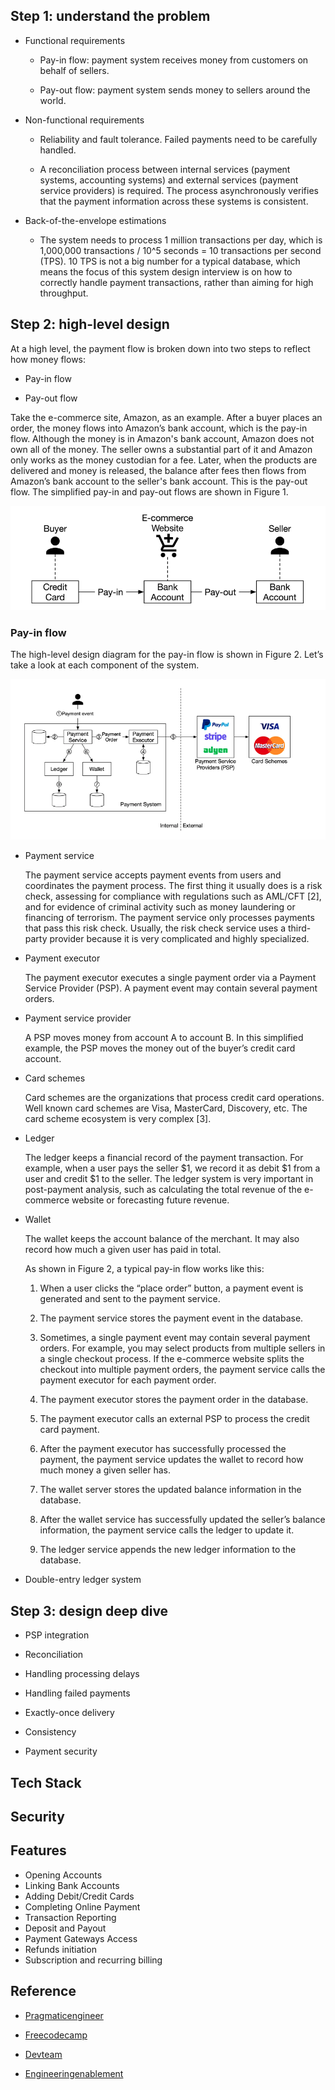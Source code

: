 ## Step 1: understand the problem

- Functional requirements
  - Pay-in flow: payment system receives money from customers on behalf of sellers.

  - Pay-out flow: payment system sends money to sellers around the world.

- Non-functional requirements
  - Reliability and fault tolerance. Failed payments need to be carefully handled.

  - A reconciliation process between internal services (payment systems, accounting systems) and external services (payment service providers) is required. The process asynchronously verifies that the payment information across these systems is consistent.

- Back-of-the-envelope estimations
  - The system needs to process 1 million transactions per day, which is 1,000,000 transactions / 10^5 seconds = 10 transactions per second (TPS). 10 TPS is not a big number for a typical database, which means the focus of this system design interview is on how to correctly handle payment transactions, rather than aiming for high throughput.



## Step 2: high-level design

At a high level, the payment flow is broken down into two steps to reflect how money flows:

- Pay-in flow

- Pay-out flow

Take the e-commerce site, Amazon, as an example. After a buyer places an order, the money flows into Amazon’s bank account, which is the pay-in flow. Although the money is in Amazon's bank account, Amazon does not own all of the money. The seller owns a substantial part of it and Amazon only works as the money custodian for a fee. Later, when the products are delivered and money is released, the balance after fees then flows from Amazon’s bank account to the seller's bank account. This is the pay-out flow. The simplified pay-in and pay-out flows are shown in Figure 1.

![Flow](flow1.png)

### Pay-in flow

The high-level design diagram for the pay-in flow is shown in Figure 2. Let’s take a look at each component of the system.

![Flow](flow2.png)

- Payment service

    The payment service accepts payment events from users and coordinates the payment process. The first thing it usually does is a risk check, assessing for compliance with regulations such as AML/CFT [2], and for evidence of criminal activity such as money laundering or financing of terrorism. The payment service only processes payments that pass this risk check. Usually, the risk check service uses a third-party provider because it is very complicated and highly specialized.

- Payment executor

    The payment executor executes a single payment order via a Payment Service Provider (PSP). A payment event may contain several payment orders.

- Payment service provider

    A PSP moves money from account A to account B. In this simplified example, the PSP moves the money out of the buyer’s credit card account. 

- Card schemes

    Card schemes are the organizations that process credit card operations. Well known card schemes are Visa, MasterCard, Discovery, etc. The card scheme ecosystem is very complex [3].

- Ledger

    The ledger keeps a financial record of the payment transaction. For example, when a user pays the seller $1, we record it as debit $1 from a user and credit $1 to the seller. The ledger system is very important in post-payment analysis, such as calculating the total revenue of the e-commerce website or forecasting future revenue. 

- Wallet

    The wallet keeps the account balance of the merchant. It may also record how much a given user has paid in total. 

    As shown in Figure 2, a typical pay-in flow works like this:

    1. When a user clicks the “place order” button, a payment event is generated and sent to the payment service.

    1. The payment service stores the payment event in the database.

    1. Sometimes, a single payment event may contain several payment orders. For example, you may select products from multiple sellers in a single checkout process. If the e-commerce website splits the checkout into multiple payment orders, the payment service calls the payment executor for each payment order.

    1. The payment executor stores the payment order in the database.

    1. The payment executor calls an external PSP to process the credit card payment.

    1. After the payment executor has successfully processed the payment, the payment service updates the wallet to record how much money a given seller has.

    1. The wallet server stores the updated balance information in the database.

    1. After the wallet service has successfully updated the seller’s balance information, the payment service calls the ledger to update it.

    1. The ledger service appends the new ledger information to the database.

- Double-entry ledger system

## Step 3: design deep dive

- PSP integration

- Reconciliation

- Handling processing delays

- Handling failed payments

- Exactly-once delivery

- Consistency

- Payment security


## Tech Stack

## Security

## Features

- Opening Accounts
- Linking Bank Accounts
- Adding Debit/Credit Cards
- Completing Online Payment
- Transaction Reporting
- Deposit and Payout
- Payment Gateways Access
- Refunds initiation
- Subscription and recurring billing


## Reference

- [Pragmaticengineer](https://newsletter.pragmaticengineer.com/p/designing-a-payment-system)

- [Freecodecamp](https://www.freecodecamp.org/news/how-to-design-payment-logic-on-stripe-and-apply-it/)

- [Devteam](https://www.devteam.space/blog/how-to-build-an-online-payment-app-like-paypal/)


- [Engineeringenablement](https://engineeringenablement.substack.com/p/designing-stripe-for-black-friday)